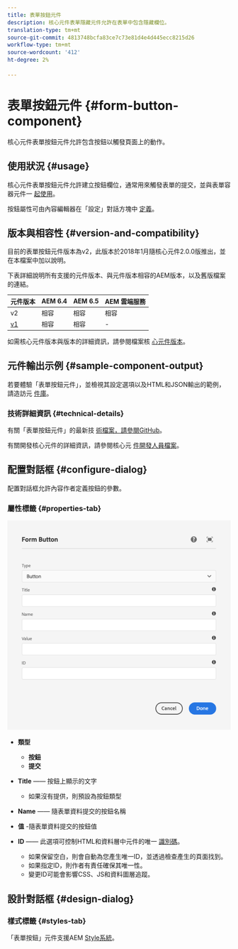 ```yaml
---
title: 表單按鈕元件
description: 核心元件表單隱藏元件允許在表單中包含隱藏欄位。
translation-type: tm+mt
source-git-commit: 4813748bcfa83ce7c73e81d4e4d445ecc8215d26
workflow-type: tm+mt
source-wordcount: '412'
ht-degree: 2%

---
```



# 表單按鈕元件 {#form-button-component}

核心元件表單按鈕元件允許包含按鈕以觸發頁面上的動作。

## 使用狀況 {#usage}

核心元件表單按鈕元件允許建立按鈕欄位，通常用來觸發表單的提交，並與表單容器元件一 [起使用](form-container.md)。

按鈕屬性可由內容編輯器在「設定」對話方塊中 [定義](#configure-dialog)。

## 版本與相容性 {#version-and-compatibility}

目前的表單按鈕元件版本為v2，此版本於2018年1月隨核心元件2.0.0版推出，並在本檔案中加以說明。

下表詳細說明所有支援的元件版本、與元件版本相容的AEM版本，以及舊版檔案的連結。

| 元件版本 | AEM 6.4 | AEM 6.5 | AEM 雲端服務 |
|--- |--- |--- |---|
| v2 | 相容 | 相容 | 相容 |
| [v1](/help/components/v1/form-button-v1.md) | 相容 | 相容 | - |

如需核心元件版本與版本的詳細資訊，請參閱檔案核 [心元件版本](/help/versions.md)。

## 元件輸出示例 {#sample-component-output}

若要體驗「表單按鈕元件」，並檢視其設定選項以及HTML和JSON輸出的範例，請造訪元 [件庫](https://adobe.com/go/aem_cmp_library_form_button)。

### 技術詳細資訊 {#technical-details}

有關「表單按鈕元件」的最新技 [術檔案，請參閱GitHub](https://adobe.com/go/aem_cmp_tech_form_button_v2)。

有關開發核心元件的詳細資訊，請參閱核心元 [件開發人員檔案](/help/developing/overview.md)。

## 配置對話框 {#configure-dialog}

配置對話框允許內容作者定義按鈕的參數。

### 屬性標籤 {#properties-tab}

![表單按鈕元件的編輯對話方塊](/help/assets/form-button-edit.png)

* **類型**

   * **按鈕**
   * **提交**

* **Title** —— 按鈕上顯示的文字

   * 如果沒有提供，則預設為按鈕類型

* **Name** —— 隨表單資料提交的按鈕名稱
* **值** -隨表單資料提交的按鈕值

* **ID** —— 此選項可控制HTML和資料層中元件的唯一 [識別碼](/help/developing/data-layer/overview.md)。
   * 如果保留空白，則會自動為您產生唯一ID，並透過檢查產生的頁面找到。
   * 如果指定ID，則作者有責任確保其唯一性。
   * 變更ID可能會影響CSS、JS和資料圖層追蹤。

## 設計對話框 {#design-dialog}

### 樣式標籤 {#styles-tab}

「表單按鈕」元件支援AEM [Style系統](/help/get-started/authoring.md#component-styling)。
